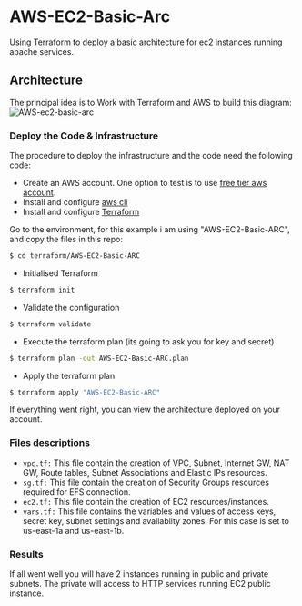 # AWS-EC2-Basic-Arc
Using Terraform to deploy a basic architecture for ec2 instances running apache services.

## Architecture
The principal idea is to Work with Terraform and AWS to build this diagram:
![AWS-ec2-basic-arc](https://github.com/tinchom/AWS-EC2-Basic-Arc/assets/7529358/d52fd483-abdc-4a6d-bcd8-ebfe3a1275ee)


### Deploy the Code & Infrastructure
The procedure to deploy the infrastructure and the code need the following code:
- Create an AWS account. One option to test is to use [free tier aws account](https://aws.amazon.com/free/).
- Install and configure [aws cli](https://docs.aws.amazon.com/cli/latest/userguide/install-cliv2.html)
- Install and configure [Terraform](https://www.terraform.io/downloads.html)

Go to the environment, for this example i am using "AWS-EC2-Basic-ARC", and copy the files in this repo:

```bash
$ cd terraform/AWS-EC2-Basic-ARC
```
- Initialised Terraform
```bash
$ terraform init
```
- Validate the configuration
```bash
$ terraform validate
```
- Execute the terraform plan (its going to ask you for key and secret)
```bash
$ terraform plan -out AWS-EC2-Basic-ARC.plan
```
- Apply the terraform plan
```bash
$ terraform apply "AWS-EC2-Basic-ARC"
```
If everything went right, you can view the architecture deployed on your account.

### Files descriptions

- `vpc.tf:` This file contain the creation of VPC, Subnet, Internet GW, NAT GW, Route tables, Subnet Associations and Elastic IPs resources.
- `sg.tf:` This file contain the creation of Security Groups resources required for EFS connection.
- `ec2.tf:` This file contain the creation of EC2 resources/instances.
- `vars.tf:` This file contains the variables and values of access keys, secret key, subnet settings and availabilty zones. For this case is set to us-east-1a and us-east-1b.

### Results
If all went well you will have 2 instances running in public and private subnets. The private will access to HTTP services running EC2 public instance.


